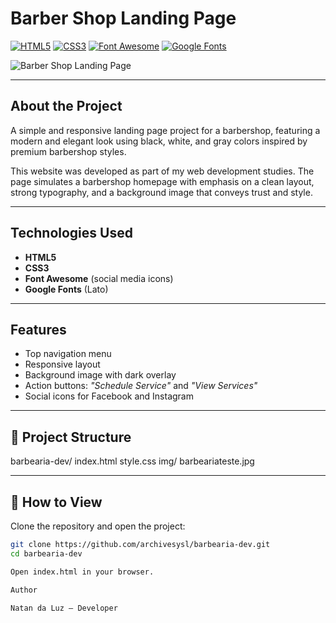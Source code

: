 # Barber Shop Landing Page  

[![HTML5](https://img.shields.io/badge/HTML5-E34F26?style=flat&logo=html5&logoColor=white)]()
[![CSS3](https://img.shields.io/badge/CSS3-1572B6?style=flat&logo=css3&logoColor=white)]()
[![Font Awesome](https://img.shields.io/badge/Font_Awesome-528DD7?style=flat&logo=font-awesome&logoColor=white)]()
[![Google Fonts](https://img.shields.io/badge/Google_Fonts-4285F4?style=flat&logo=googlefonts&logoColor=white)]()

![Barber Shop Landing Page](https://i.imgur.com/pCifQTp.jpeg)

---

## About the Project  
A simple and responsive landing page project for a barbershop, featuring a modern and elegant look using black, white, and gray colors inspired by premium barbershop styles.  

This website was developed as part of my web development studies. The page simulates a barbershop homepage with emphasis on a clean layout, strong typography, and a background image that conveys trust and style.  

---

##  Technologies Used  
- **HTML5**  
- **CSS3**  
- **Font Awesome** (social media icons)  
- **Google Fonts** (Lato)  

---

##  Features  
- Top navigation menu  
- Responsive layout  
- Background image with dark overlay  
- Action buttons: *"Schedule Service"* and *"View Services"*  
- Social icons for Facebook and Instagram  

---

## 📂 Project Structure  

barbearia-dev/
index.html
 style.css
      img/
        barbeariateste.jpg



---

## 🚀 How to View  
Clone the repository and open the project:  

```bash
git clone https://github.com/archivesysl/barbearia-dev.git
cd barbearia-dev

Open index.html in your browser.

Author

Natan da Luz – Developer
        

